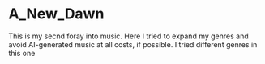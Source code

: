 # A_New_Dawn
This is my secnd foray into music. Here I tried to expand my genres and avoid AI-generated music at all costs, if possible. I tried different genres in this one
